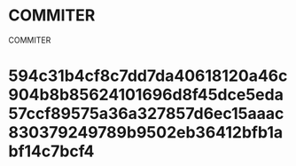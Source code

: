 # COMMITER
COMMITER






# 594c31b4cf8c7dd7da40618120a46c904b8b85624101696d8f45dce5eda57ccf89575a36a327857d6ec15aaac830379249789b9502eb36412bfb1abf14c7bcf4
